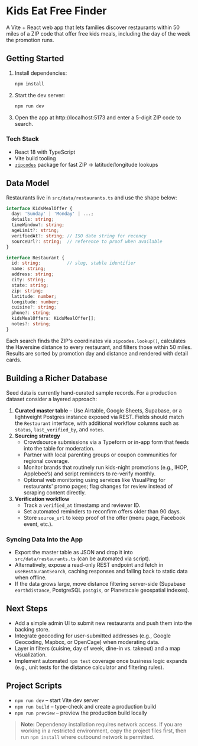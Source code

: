 # Kids Eat Free Finder

A Vite + React web app that lets families discover restaurants within 50 miles of a ZIP code that offer free kids meals, including the day of the week the promotion runs.

## Getting Started

1. Install dependencies:
   ```bash
   npm install
   ```
2. Start the dev server:
   ```bash
   npm run dev
   ```
3. Open the app at http://localhost:5173 and enter a 5-digit ZIP code to search.

### Tech Stack
- React 18 with TypeScript
- Vite build tooling
- [`zipcodes`](https://www.npmjs.com/package/zipcodes) package for fast ZIP → latitude/longitude lookups

## Data Model

Restaurants live in `src/data/restaurants.ts` and use the shape below:

```ts
interface KidsMealOffer {
  day: 'Sunday' | 'Monday' | ...;
  details: string;
  timeWindow?: string;
  ageLimit?: string;
  verifiedAt?: string; // ISO date string for recency
  sourceUrl?: string;  // reference to proof when available
}

interface Restaurant {
  id: string;          // slug, stable identifier
  name: string;
  address: string;
  city: string;
  state: string;
  zip: string;
  latitude: number;
  longitude: number;
  cuisine?: string;
  phone?: string;
  kidsMealOffers: KidsMealOffer[];
  notes?: string;
}
```

Each search finds the ZIP's coordinates via `zipcodes.lookup()`, calculates the Haversine distance to every restaurant, and filters those within 50 miles. Results are sorted by promotion day and distance and rendered with detail cards.

## Building a Richer Database

Seed data is currently hand-curated sample records. For a production dataset consider a layered approach:

1. **Curated master table** – Use Airtable, Google Sheets, Supabase, or a lightweight Postgres instance exposed via REST. Fields should match the `Restaurant` interface, with additional workflow columns such as `status`, `last_verified_by`, and `notes`.
2. **Sourcing strategy**
   - Crowdsource submissions via a Typeform or in-app form that feeds into the table for moderation.
   - Partner with local parenting groups or coupon communities for regional coverage.
   - Monitor brands that routinely run kids-night promotions (e.g., IHOP, Applebee’s) and script reminders to re-verify monthly.
   - Optional web monitoring using services like VisualPing for restaurants' promo pages; flag changes for review instead of scraping content directly.
3. **Verification workflow**
   - Track a `verified_at` timestamp and reviewer ID.
   - Set automated reminders to reconfirm offers older than 90 days.
   - Store `source_url` to keep proof of the offer (menu page, Facebook event, etc.).

### Syncing Data Into the App

- Export the master table as JSON and drop it into `src/data/restaurants.ts` (can be automated via script).
- Alternatively, expose a read-only REST endpoint and fetch in `useRestaurantSearch`, caching responses and falling back to static data when offline.
- If the data grows large, move distance filtering server-side (Supabase `earthdistance`, PostgreSQL `postgis`, or Planetscale geospatial indexes).

## Next Steps

- Add a simple admin UI to submit new restaurants and push them into the backing store.
- Integrate geocoding for user-submitted addresses (e.g., Google Geocoding, Mapbox, or OpenCage) when moderating data.
- Layer in filters (cuisine, day of week, dine-in vs. takeout) and a map visualization.
- Implement automated `npm test` coverage once business logic expands (e.g., unit tests for the distance calculator and filtering rules).

## Project Scripts

- `npm run dev` – start Vite dev server
- `npm run build` – type-check and create a production build
- `npm run preview` – preview the production build locally

> **Note:** Dependency installation requires network access. If you are working in a restricted environment, copy the project files first, then run `npm install` where outbound network is permitted.
